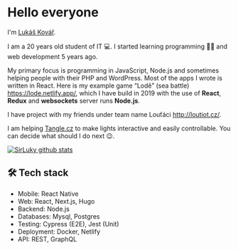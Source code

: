 # Hello everyone

I'm [Lukáš Kovář](https://lukaskovar.com).

I am a 20 years old student of IT 💻.
I started learning programming 👨‍💻 and web development 5 years ago.

My primary focus is programming in JavaScript, Node.js and sometimes helping people with their PHP and WordPress. Most of the apps I wrote is written in React.
Here is my example game “Lodě” (sea battle) https://lode.netlify.app/, which I have build in 2019 with the use of **React**, **Redux** and **websockets** server runs **Node.js**. 

I have project with my friends under team name Louťáci http://loutiot.cz/.

I am helping [Tangle.cz](https://tangle.cz) to make lights interactive and easily controllable.
You can decide what should I do next 😉.

[![SirLuky github stats](https://github-readme-stats.vercel.app/api?username=sirluky&count_private=true&show_icons=true)](https://github.com/sirluky)

## 🛠️ Tech stack
- Mobile: React Native
- Web: React, Next.js, Hugo
- Backend: Node.js
- Databases: Mysql, Postgres
- Testing: Cypress (E2E), Jest (Unit)
- Deployment: Docker, Netlify
- API: REST, GraphQL
